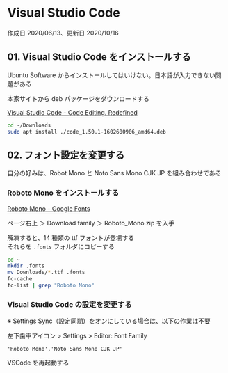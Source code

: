 # Visual Studio Code

作成日 2020/06/13、更新日 2020/10/16

## 01. Visual Studio Code をインストールする

Ubuntu Software からインストールしてはいけない。日本語が入力できない問題がある

本家サイトから deb パッケージをダウンロードする

[Visual Studio Code \- Code Editing\. Redefined](https://code.visualstudio.com/)

```bash
cd ~/Downloads
sudo apt install ./code_1.50.1-1602600906_amd64.deb
```

## 02. フォント設定を変更する

自分の好みは、Robot Mono と Noto Sans Mono CJK JP を組み合わせである

### Roboto Mono をインストールする

[Roboto Mono \- Google Fonts](https://fonts.google.com/specimen/Roboto+Mono)

ページ右上 ＞ Download family ＞ Roboto_Mono.zip を入手

解凍すると、14 種類の ttf フォントが登場する\
それらを `.fonts` フォルダにコピーする

```bash
cd ~
mkdir .fonts
mv Downloads/*.ttf .fonts
fc-cache
fc-list | grep "Roboto Mono"
```

### Visual Studio Code の設定を変更する

※ Settings Sync（設定同期）をオンにしている場合は、以下の作業は不要

左下歯車アイコン > Settings > Editor: Font Family

```text
'Roboto Mono','Noto Sans Mono CJK JP'
```

VSCode を再起動する
